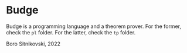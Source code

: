 # Budge

Budge is a programming language and a theorem prover. For the former, check the `pl` folder. For the latter, check the `tp` folder.

Boro Sitnikovski, 2022
